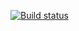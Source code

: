 [![Build status](https://ci.appveyor.com/api/projects/status/x12m3ic91rgm3vse?svg=true)](https://ci.appveyor.com/project/osmyswait/api-ci)